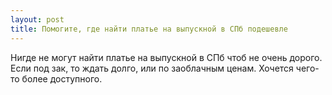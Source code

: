 ```yaml
---
layout: post 
title: Помогите, где найти платье на выпускной в СПб подешевле
--- 
```

Нигде не могут найти платье на выпускной в СПб чтоб не очень дорого. Если под зак, то ждать долго, или по заоблачным ценам. Хочется чего-то более доступного.
